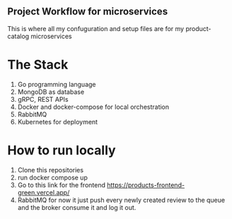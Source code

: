## Project Workflow for microservices

This is where all my confuguration and setup files are for my product-catalog microservices

# The Stack

1) Go programming language
2) MongoDB as database
3) gRPC, REST APIs
4) Docker and docker-compose for local orchestration
5) RabbitMQ
5) Kubernetes for deployment

# How to run locally

1) Clone this repositories
2) run docker compose up
3) Go to this link for the frontend https://products-frontend-green.vercel.app/
4) RabbitMQ for now it just push every newly created review to the queue and the broker consume it and log it out.